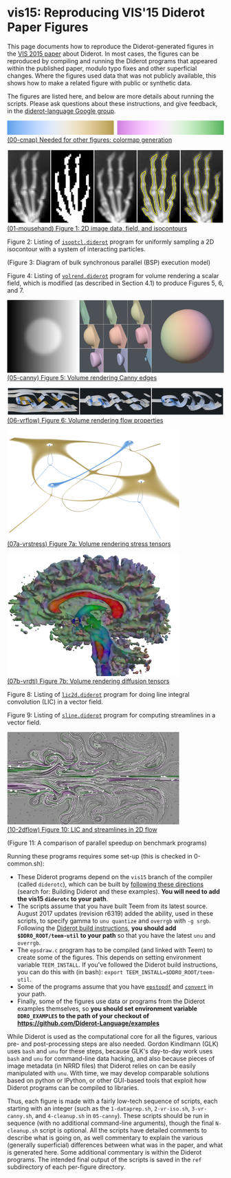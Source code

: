 # vis15: Reproducing VIS'15 Diderot Paper Figures

This page documents how to reproduce the
Diderot-generated figures in the [VIS 2015
paper](http://people.cs.uchicago.edu/~glk/pubs/#VIS-2015) about
Diderot.  In most cases, the figures can be reproduced
by compiling and running the Diderot programs that appeared within the
published paper, modulo typo fixes and other superficial changes.  Where
the figures used data that was not publicly available, this shows how to
make a related figure with public or synthetic data.

The figures are listed here, and below are more details about running
the scripts. Please ask questions about these instructions, and give feedback,
in the [diderot-language Google group](https://goo.gl/kXpxhV).

![](00-cmap/ref/cmaps.png "Colormaps image")  
[(00-cmap) Needed for other figures: colormap generation](00-cmap)

![](01-mousehand/ref/Figure01-sm.png "Figure 1 image")  
[(01-mousehand) Figure 1: 2D image data, field, and isocontours](01-mousehand)

Figure 2: Listing of [`isoptcl.diderot`](01-mousehand/isoptcl.diderot) program for
uniformly sampling a 2D isocontour with a system of interacting particles.

(Figure 3: Diagram of bulk synchronous parallel (BSP) execution model)

Figure 4: Listing of [`volrend.diderot`](volrend.diderot) program for
volume rendering a scalar field, which is modified (as described in Section 4.1)
to produce Figures 5, 6, and 7.

![](05-canny/ref/Figure05-sm.png "Figure 5 image")  
[(05-canny) Figure 5: Volume rendering Canny edges](05-canny)

![](06-vrflow/ref/Figure06-sm.png "Figure 6 image")  
[(06-vrflow) Figure 6: Volume rendering flow properties](06-vrflow)

![](07a-vrstress/ref/Figure07a-sm.png "Figure 7a image")  
[(07a-vrstress) Figure 7a: Volume rendering stress tensors](07a-vrstress)

![](07b-vrdti/ref/Figure07b-sm.png "Figure 7b image")  
[(07b-vrdti) Figure 7b: Volume rendering diffusion tensors](07b-vrdti)

Figure 8: Listing of [`lic2d.diderot`](10-2dflow/lic2d.diderot) program for
doing line integral convolution (LIC) in a vector field.

Figure 9: Listing of [`sline.diderot`](10-2dflow/sline.diderot) program for
computing streamlines in a vector field.

![](10-2dflow/ref/Figure10-sm.png "Figure 10 image")  
[(10-2dflow) Figure 10: LIC and streamlines in 2D flow](10-2dflow)

(Figure 11: A comparison of parallel speedup on benchmark programs)

Running these programs requires some set-up (this is checked in 0-common.sh):
* These Diderot programs depend on the `vis15` branch of the compiler
(called `diderotc`), which can be built by [following these
directions](https://github.com/Diderot-Language/examples)
(search for: Building Diderot and these examples).  **You will need to
add the vis15 `diderotc` to your path**.
* The scripts assume that you have built Teem from its latest source.
August 2017 updates (revision r6319) added the ability, used in these scripts, to specify
gamma to `unu quantize` and `overrgb` with `-g srgb`.  Following the
[Diderot build instructions](https://github.com/Diderot-Language/examples),
**you should add `$DDRO_ROOT/teem-util` to your path** so that you have
the latest `unu` and `overrgb`.
* The `epsdraw.c` program has to be compiled (and linked with Teem) to
create some of the figures.  This depends on setting environment variable
`TEEM_INSTALL`.  If you've followed the Diderot build instructions, you
can do this with (in bash): `export TEEM_INSTALL=$DDRO_ROOT/teem-util`.
* Some of the programs assume that you have [`epstopdf`](https://www.ctan.org/pkg/epstopdf)
and [`convert`](http://www.imagemagick.org) in your path.
* Finally, some of the figures use data or programs from the Diderot examples
themselves, so **you should set environment variable `DDRO_EXAMPLES` to the
path of your checkout of https://github.com/Diderot-Language/examples**

While Diderot is used as the computational core for all the figures,
various pre- and post-processing steps are also needed. Gordon
Kindlmann (GLK) uses `bash` and `unu` for these steps, because GLK's
day-to-day work uses `bash` and `unu` for command-line data hacking,
and also because pieces of image metadata (in NRRD files) that Diderot
relies on can be easily manipulated with `unu`.  With time, we may
develop comparable solutions based on python or IPython, or other
GUI-based tools that exploit how Diderot programs can be compiled to
libraries.

Thus, each figure is made with a fairly low-tech
sequence of scripts, each starting with an integer (such as the
`1-dataprep.sh`, `2-vr-iso.sh`, `3-vr-canny.sh`, and `4-cleanup.sh` in
`05-canny`).  These scripts should be run in sequence (with no
additional command-line arguments), though the final `N-cleanup.sh` script
is optional.  All the scripts have detailed
comments to describe what is going on, as well commentary to explain
the various (generally superficial) differences between what was in
the paper, and what is generated here.  Some additional commentary
is within the Diderot programs.  The intended final output of the scripts
is saved in the `ref` subdirectory of each per-figure directory.
